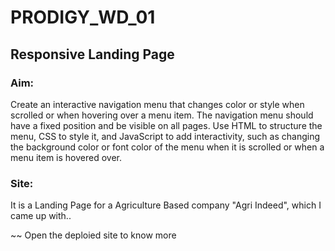 # PRODIGY_WD_01
## Responsive Landing Page


### Aim:
Create an interactive navigation menu that changes color or style when scrolled or when hovering over a menu item. The navigation menu should have a fixed position and be visible on all pages. Use HTML to structure the menu, CSS to style it, and JavaScript to add interactivity, such as changing the background color or font color of the menu when it is scrolled or when a menu item is hovered over.

### Site:
It is a Landing Page for a Agriculture Based company "Agri Indeed", which I came up with..

~~ Open the deploied site to know more